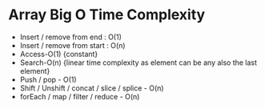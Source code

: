 # Array Big O Time Complexity

- Insert / remove from end : O(1)
- Insert / remove from start : O(n)
- Access-O(1) {constant}
- Search-O(n) {linear time complexity as element can be any also the last element}
- Push / pop - O(1)
- Shift / Unshift / concat / slice / splice - O(n)
- forEach / map / filter / reduce - O(n)

